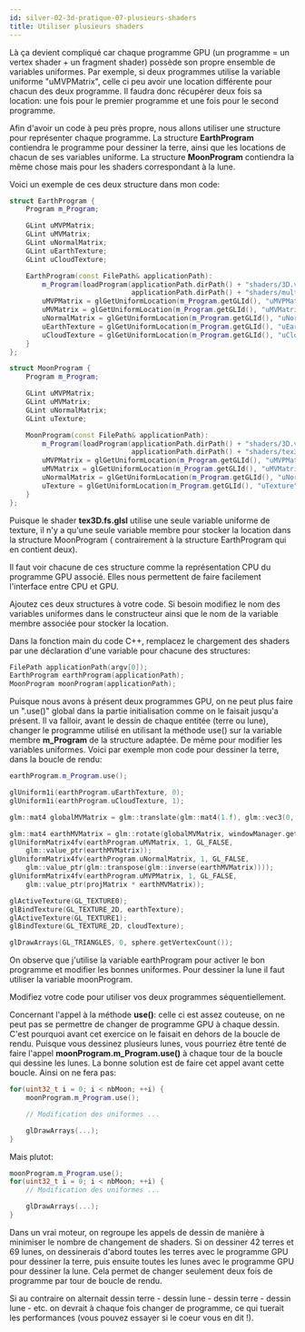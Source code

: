 ```yaml
---
id: silver-02-3d-pratique-07-plusieurs-shaders
title: Utiliser plusieurs shaders
---
```


Là ça devient compliqué car chaque programme GPU (un programme = un vertex shader + un fragment shader) possède son propre ensemble de variables uniformes. Par exemple, si deux programmes utilise la variable uniforme "uMVPMatrix", celle ci peu avoir une location différente pour chacun des deux programme. Il faudra donc récupérer deux fois sa location: une fois pour le premier programme et une fois pour le second programme.

Afin d'avoir un code à peu près propre, nous allons utiliser une structure pour représenter chaque programme. La structure **EarthProgram** contiendra le programme pour dessiner la terre, ainsi que les locations de chacun de ses variables uniforme. La structure **MoonProgram** contiendra la même chose mais pour les shaders correspondant à la lune.

Voici un exemple de ces deux structure dans mon code:

```cpp
struct EarthProgram {
    Program m_Program;

    GLint uMVPMatrix;
    GLint uMVMatrix;
    GLint uNormalMatrix;
    GLint uEarthTexture;
    GLint uCloudTexture;

    EarthProgram(const FilePath& applicationPath):
        m_Program(loadProgram(applicationPath.dirPath() + "shaders/3D.vs.glsl",
                              applicationPath.dirPath() + "shaders/multiTex3D.fs.glsl")) {
        uMVPMatrix = glGetUniformLocation(m_Program.getGLId(), "uMVPMatrix");
        uMVMatrix = glGetUniformLocation(m_Program.getGLId(), "uMVMatrix");
        uNormalMatrix = glGetUniformLocation(m_Program.getGLId(), "uNormalMatrix");
        uEarthTexture = glGetUniformLocation(m_Program.getGLId(), "uEarthTexture");
        uCloudTexture = glGetUniformLocation(m_Program.getGLId(), "uCloudTexture");
    }
};

struct MoonProgram {
    Program m_Program;

    GLint uMVPMatrix;
    GLint uMVMatrix;
    GLint uNormalMatrix;
    GLint uTexture;

    MoonProgram(const FilePath& applicationPath):
        m_Program(loadProgram(applicationPath.dirPath() + "shaders/3D.vs.glsl",
                              applicationPath.dirPath() + "shaders/tex3D.fs.glsl")) {
        uMVPMatrix = glGetUniformLocation(m_Program.getGLId(), "uMVPMatrix");
        uMVMatrix = glGetUniformLocation(m_Program.getGLId(), "uMVMatrix");
        uNormalMatrix = glGetUniformLocation(m_Program.getGLId(), "uNormalMatrix");
        uTexture = glGetUniformLocation(m_Program.getGLId(), "uTexture");
    }
};
```

Puisque le shader **tex3D.fs.glsl** utilise une seule variable uniforme de texture, il n'y a qu'une seule variable membre pour stocker la location dans la structure MoonProgram ( contrairement à la structure EarthProgram qui en contient deux).

Il faut voir chacune de ces structure comme la représentation CPU du programme GPU associé. Elles nous permettent de faire facilement l'interface entre CPU et GPU.

<span class="badge todo"></span> Ajoutez ces deux structures à votre code. Si besoin modifiez le nom des variables uniformes dans le constructeur ainsi que le nom de la variable membre associée pour stocker la location.

<span class="badge todo"></span> Dans la fonction main du code C++, remplacez le chargement des shaders par une déclaration d'une variable pour chacune des structures:

```cpp
FilePath applicationPath(argv[0]);
EarthProgram earthProgram(applicationPath);
MoonProgram moonProgram(applicationPath);
```

Puisque nous avons à présent deux programmes GPU, on ne peut plus faire un ".use()" global dans la partie initialisation comme on le faisait jusqu'a présent. Il va falloir, avant le dessin de chaque entitée (terre ou lune), changer le programme utilisé en utilisant la méthode use() sur la variable membre **m_Program** de la structure adaptée. De même pour modifier les variables uniformes. Voici par exemple mon code pour dessiner la terre, dans la boucle de rendu:

```cpp
earthProgram.m_Program.use();

glUniform1i(earthProgram.uEarthTexture, 0);
glUniform1i(earthProgram.uCloudTexture, 1);

glm::mat4 globalMVMatrix = glm::translate(glm::mat4(1.f), glm::vec3(0, 0, -5));

glm::mat4 earthMVMatrix = glm::rotate(globalMVMatrix, windowManager.getTime(), glm::vec3(0, 1, 0));
glUniformMatrix4fv(earthProgram.uMVMatrix, 1, GL_FALSE, 
	glm::value_ptr(earthMVMatrix));
glUniformMatrix4fv(earthProgram.uNormalMatrix, 1, GL_FALSE, 
	glm::value_ptr(glm::transpose(glm::inverse(earthMVMatrix))));
glUniformMatrix4fv(earthProgram.uMVPMatrix, 1, GL_FALSE, 
	glm::value_ptr(projMatrix * earthMVMatrix));

glActiveTexture(GL_TEXTURE0);
glBindTexture(GL_TEXTURE_2D, earthTexture);
glActiveTexture(GL_TEXTURE1);
glBindTexture(GL_TEXTURE_2D, cloudTexture);

glDrawArrays(GL_TRIANGLES, 0, sphere.getVertexCount());
```

On observe que j'utilise la variable earthProgram pour activer le bon programme et modifier les bonnes uniformes. Pour dessiner la lune il faut utiliser la variable moonProgram.

<span class="badge todo"></span> Modifiez votre code pour utiliser vos deux programmes séquentiellement.

Concernant l'appel à la méthode **use()**: celle ci est assez couteuse, on ne peut pas se permettre de changer de programme GPU à chaque dessin. C'est pourquoi avant cet exercice on le faisait en dehors de la boucle de rendu. Puisque vous dessinez plusieurs lunes, vous pourriez être tenté de faire l'appel **moonProgram.m_Program.use()** à chaque tour de la boucle qui dessine les lunes. La bonne solution est de faire cet appel avant cette boucle. Ainsi on ne fera pas:

```cpp
for(uint32_t i = 0; i < nbMoon; ++i) {
	moonProgram.m_Program.use();

	// Modification des uniformes ...

	glDrawArrays(...);
}
```

Mais plutot:

```cpp
moonProgram.m_Program.use();
for(uint32_t i = 0; i < nbMoon; ++i) {
	// Modification des uniformes ...

	glDrawArrays(...);
}
```

Dans un vrai moteur, on regroupe les appels de dessin de manière à minimiser le nombre de changement de shaders. Si on dessiner 42 terres et 69 lunes, on dessinerais d'abord toutes les terres avec le programme GPU pour dessiner la terre, puis ensuite toutes les lunes avec le programme GPU pour dessiner la lune. Cela permet de changer seulement deux fois de programme par tour de boucle de rendu.

Si au contraire on alternait dessin terre - dessin lune - dessin terre - dessin lune - etc. on devrait à chaque fois changer de programme, ce qui tuerait les performances (vous pouvez essayer si le coeur vous en dit !).